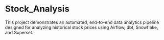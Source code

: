 # Stock_Analysis
This project demonstrates an automated, end-to-end data analytics pipeline designed for analyzing historical stock prices using Airflow, dbt, Snowflake, and Superset.

